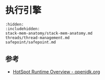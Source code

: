 # 执行引擎


```{toctree}
:hidden:
:includehidden:
stack-mem-anatomy/stack-mem-anatomy.md
threads/thread-management.md
safepoint/safepoint.md
```

## 参考
- [HotSpot Runtime Overview - openjdk.org](https://openjdk.org/groups/hotspot/docs/RuntimeOverview.html)

